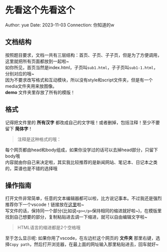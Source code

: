 # 先看这个先看这个

Author: yue
Date:   2023-11-03
Connection: 你知道的w

## 文档结构

按照题目要求，文档一共有三层结构：首页、子页、子子页，但是为了方便调用，这里就把所有页面都放到一起啦~  
如你所见，首页当然是index.html，子页叫`sub1.html`，子子页叫`sub1-1.html`，分别对应的哦~  
因为不要求改写格式和互动模块，所以没有style和script文件夹，但是有一个media文件夹用来放图像。  
**demo** 文件夹里存放了所有的模版！

## 格式

记得把文件里的 **所有汉字** 都改成自己的文字哦！或者删掉，包括注释！至少不要留下 **简体字**！  

> 注释是这种格式的哦： <!-- 注释 --->  

每个网页都由head和body组成，如果你没学过的话可以去掉head部分，只留下body哦  
内容就由你自己来决定啦，其实我比较推荐的是新闻网站、笔记本、日记本之类的，菜谱也是不错的选择哦  

## 操作指南

打开文件非常简单，任意的文本编辑器都可以啦，比方说记事本。不过我还是强烈推荐你下一个vscode！链接放在[这里](https://code.visualstudio.com/)啦~  
写文件的话，保持同一个部分(比如说`<p></p>`保持相同的缩进就好啦~)，在模版里找到自己想要的部分，复制粘贴进去调一下缩进，就可以自由编辑文字啦~

> HTML语言的缩进都是2个空格哦  

至于怎么显示呢: 如果你用了vscode，在左边栏这个网页的 **文件夹** 那里右键，选择`Copy path`，然后打开浏览器，在最上面的网址输入那里粘贴进去，回车就好~
